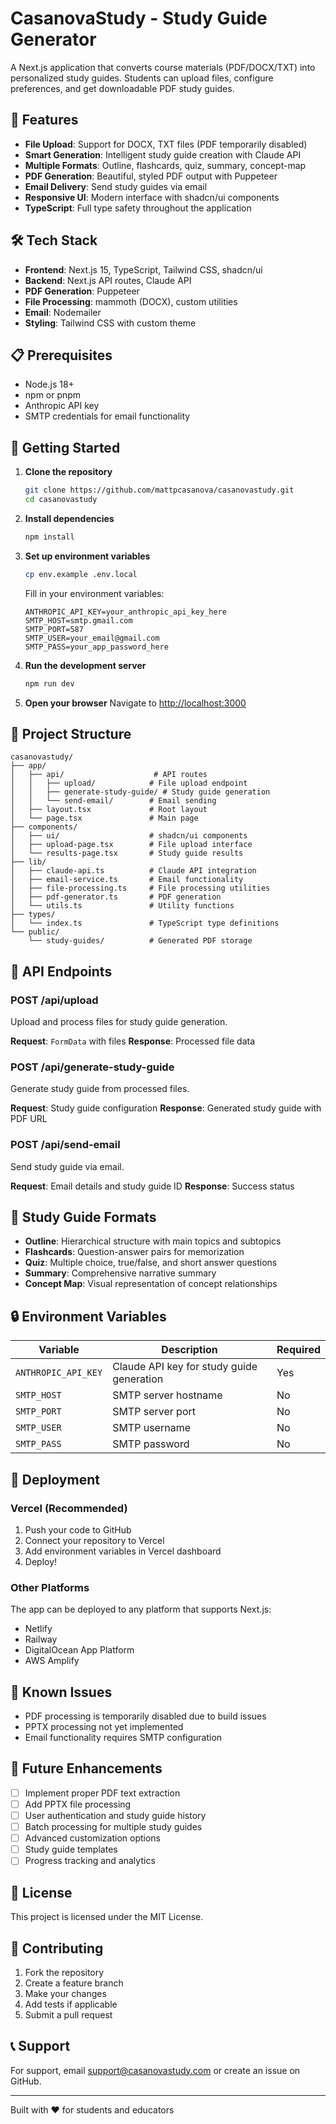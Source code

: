 # CasanovaStudy - Study Guide Generator

A Next.js application that converts course materials (PDF/DOCX/TXT) into personalized study guides. Students can upload files, configure preferences, and get downloadable PDF study guides.

## 🚀 Features

- **File Upload**: Support for DOCX, TXT files (PDF temporarily disabled)
- **Smart Generation**: Intelligent study guide creation with Claude API
- **Multiple Formats**: Outline, flashcards, quiz, summary, concept-map
- **PDF Generation**: Beautiful, styled PDF output with Puppeteer
- **Email Delivery**: Send study guides via email
- **Responsive UI**: Modern interface with shadcn/ui components
- **TypeScript**: Full type safety throughout the application

## 🛠️ Tech Stack

- **Frontend**: Next.js 15, TypeScript, Tailwind CSS, shadcn/ui
- **Backend**: Next.js API routes, Claude API
- **PDF Generation**: Puppeteer
- **File Processing**: mammoth (DOCX), custom utilities
- **Email**: Nodemailer
- **Styling**: Tailwind CSS with custom theme

## 📋 Prerequisites

- Node.js 18+ 
- npm or pnpm
- Anthropic API key
- SMTP credentials for email functionality

## 🚀 Getting Started

1. **Clone the repository**
   ```bash
   git clone https://github.com/mattpcasanova/casanovastudy.git
   cd casanovastudy
   ```

2. **Install dependencies**
   ```bash
   npm install
   ```

3. **Set up environment variables**
   ```bash
   cp env.example .env.local
   ```
   
   Fill in your environment variables:
   ```env
   ANTHROPIC_API_KEY=your_anthropic_api_key_here
   SMTP_HOST=smtp.gmail.com
   SMTP_PORT=587
   SMTP_USER=your_email@gmail.com
   SMTP_PASS=your_app_password_here
   ```

4. **Run the development server**
   ```bash
   npm run dev
   ```

5. **Open your browser**
   Navigate to [http://localhost:3000](http://localhost:3000)

## 📁 Project Structure

```
casanovastudy/
├── app/
│   ├── api/                    # API routes
│   │   ├── upload/            # File upload endpoint
│   │   ├── generate-study-guide/ # Study guide generation
│   │   └── send-email/        # Email sending
│   ├── layout.tsx             # Root layout
│   └── page.tsx               # Main page
├── components/
│   ├── ui/                    # shadcn/ui components
│   ├── upload-page.tsx        # File upload interface
│   └── results-page.tsx       # Study guide results
├── lib/
│   ├── claude-api.ts          # Claude API integration
│   ├── email-service.ts       # Email functionality
│   ├── file-processing.ts     # File processing utilities
│   ├── pdf-generator.ts       # PDF generation
│   └── utils.ts               # Utility functions
├── types/
│   └── index.ts               # TypeScript type definitions
└── public/
    └── study-guides/          # Generated PDF storage
```

## 🔧 API Endpoints

### POST /api/upload
Upload and process files for study guide generation.

**Request**: `FormData` with files
**Response**: Processed file data

### POST /api/generate-study-guide
Generate study guide from processed files.

**Request**: Study guide configuration
**Response**: Generated study guide with PDF URL

### POST /api/send-email
Send study guide via email.

**Request**: Email details and study guide ID
**Response**: Success status

## 🎨 Study Guide Formats

- **Outline**: Hierarchical structure with main topics and subtopics
- **Flashcards**: Question-answer pairs for memorization
- **Quiz**: Multiple choice, true/false, and short answer questions
- **Summary**: Comprehensive narrative summary
- **Concept Map**: Visual representation of concept relationships

## 🔒 Environment Variables

| Variable | Description | Required |
|----------|-------------|----------|
| `ANTHROPIC_API_KEY` | Claude API key for study guide generation | Yes |
| `SMTP_HOST` | SMTP server hostname | No |
| `SMTP_PORT` | SMTP server port | No |
| `SMTP_USER` | SMTP username | No |
| `SMTP_PASS` | SMTP password | No |

## 🚀 Deployment

### Vercel (Recommended)

1. Push your code to GitHub
2. Connect your repository to Vercel
3. Add environment variables in Vercel dashboard
4. Deploy!

### Other Platforms

The app can be deployed to any platform that supports Next.js:
- Netlify
- Railway
- DigitalOcean App Platform
- AWS Amplify

## 🐛 Known Issues

- PDF processing is temporarily disabled due to build issues
- PPTX processing not yet implemented
- Email functionality requires SMTP configuration

## 🔮 Future Enhancements

- [ ] Implement proper PDF text extraction
- [ ] Add PPTX file processing
- [ ] User authentication and study guide history
- [ ] Batch processing for multiple study guides
- [ ] Advanced customization options
- [ ] Study guide templates
- [ ] Progress tracking and analytics

## 📝 License

This project is licensed under the MIT License.

## 🤝 Contributing

1. Fork the repository
2. Create a feature branch
3. Make your changes
4. Add tests if applicable
5. Submit a pull request

## 📞 Support

For support, email support@casanovastudy.com or create an issue on GitHub.

---

Built with ❤️ for students and educators